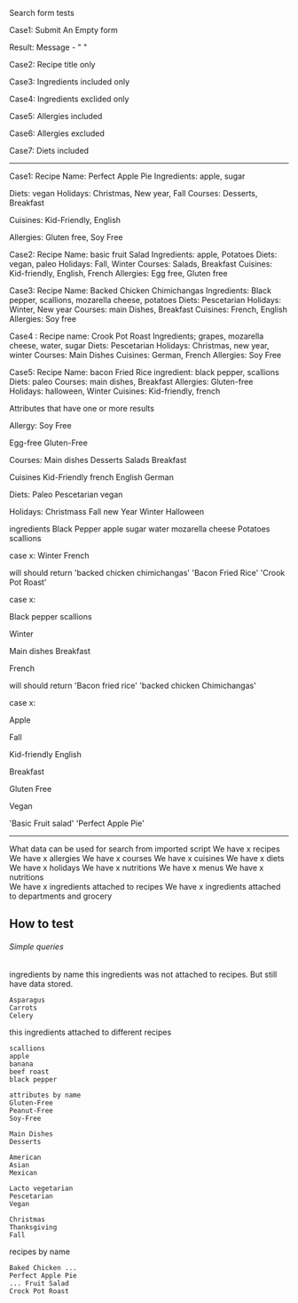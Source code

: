 Search form tests

Case1: Submit An Empty form

Result: Message - "   "

Case2: Recipe title only

Case3: Ingredients included only

Case4: Ingredients exclided only

Case5: Allergies included

Case6: Allergies excluded

Case7: Diets included


---

Case1:
Recipe Name: Perfect Apple Pie
Ingredients: apple, sugar

Diets: vegan
Holidays: Christmas, New year, Fall
Courses: Desserts, Breakfast

Cuisines: Kid-Friendly, English

Allergies: Gluten free, Soy Free

Case2:
Recipe Name: basic fruit Salad
Ingredients: apple, Potatoes
Diets: vegan, paleo
Holidays: Fall, Winter
Courses: Salads, Breakfast
Cuisines: Kid-friendly, English, French
Allergies: Egg free, Gluten free

Case3:
Recipe Name: Backed Chicken Chimichangas
Ingredients: Black pepper, scallions, mozarella cheese, potatoes
Diets: Pescetarian
Holidays: Winter, New year
Courses: main Dishes, Breakfast
Cuisines: French, English
Allergies: Soy free

Case4 :
Recipe name: Crook Pot Roast
Ingredients; grapes, mozarella cheese, water, sugar
Diets: Pescetarian
Holidays: Christmas, new year, winter
Courses: Main Dishes
Cuisines: German, French
Allergies: Soy Free

Case5:
Recipe Name: bacon Fried Rice
ingredient: black pepper, scallions
Diets: paleo
Courses: main dishes, Breakfast
Allergies: Gluten-free
Holidays: halloween, Winter
Cuisines: Kid-friendly, french

Attributes that have one or more results

Allergy:
Soy Free

Egg-free
Gluten-Free

Courses:
Main dishes
Desserts
Salads
Breakfast


Cuisines
Kid-Friendly
french
English
German

Diets:
Paleo
Pescetarian
vegan

Holidays:
Christmass
Fall
new Year
Winter
Halloween


ingredients
Black Pepper
apple
sugar
water
mozarella cheese
Potatoes
scallions



case x:
Winter
French

will should return
'backed chicken chimichangas'
'Bacon Fried Rice'
'Crook Pot Roast'



case x:

Black pepper
scallions

Winter

Main dishes
Breakfast

French

will should return
'Bacon fried rice'
'backed chicken Chimichangas'

case x:

Apple

Fall

Kid-friendly
English

Breakfast

Gluten Free

Vegan

'Basic Fruit salad'
'Perfect Apple Pie'


---

What data can be used for search from imported script
We have x recipes
We have x allergies
We have x courses
We have x cuisines
We have x diets
We have x holidays
We have x nutritions
We have x menus
We have x nutritions  
We have x ingredients attached to recipes
We have x ingredients attached to departments and grocery

## How to test

###### Simple queries
ingredients by name
this ingredients was not attached to recipes. But still have data stored.
```
Asparagus
Carrots
Celery
```

this ingredients attached to different recipes
```
scallions
apple
banana
beef roast
black pepper
```

```
attributes by name
Gluten-Free
Peanut-Free
Soy-Free
```

```
Main Dishes
Desserts
```
```
American
Asian
Mexican
```
```
Lacto vegetarian
Pescetarian
Vegan
```
```
Christmas
Thanksgiving
Fall
```

recipes by name
```
Baked Chicken ...
Perfect Apple Pie
... Fruit Salad
Crock Pot Roast
```

